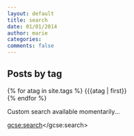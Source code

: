 ```yaml
---
layout: default
title: search
date: 01/01/2014
author: marie
categories:
comments: false
---
```

<h2>Posts by tag</h2>

{% for atag in site.tags  %}
  {{{atag | first}} <br>
{% endfor %}

Custom search available momentarily...<br>
<script>
  (function() {
    var cx = '007344001035800283464:zwpj83rpmd0';
    var gcse = document.createElement('script');
    gcse.type = 'text/javascript';
    gcse.async = true;
    gcse.src = (document.location.protocol == 'https:' ? 'https:' : 'http:') +
        '//www.google.com/cse/cse.js?cx=' + cx;
    var s = document.getElementsByTagName('script')[0];
    s.parentNode.insertBefore(gcse, s);
  })();
</script>
<gcse:search></gcse:search>